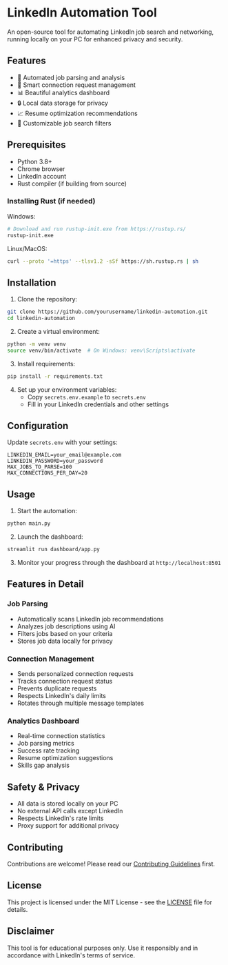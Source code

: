 # LinkedIn Automation Tool

An open-source tool for automating LinkedIn job search and networking, running locally on your PC for enhanced privacy and security.

## Features

- 🤖 Automated job parsing and analysis
- 🤝 Smart connection request management
- 📊 Beautiful analytics dashboard
- 🔒 Local data storage for privacy
- 📈 Resume optimization recommendations
- 🎯 Customizable job search filters

## Prerequisites

- Python 3.8+
- Chrome browser
- LinkedIn account
- Rust compiler (if building from source)

### Installing Rust (if needed)
Windows:
```bash
# Download and run rustup-init.exe from https://rustup.rs/
rustup-init.exe
```

Linux/MacOS:
```bash
curl --proto '=https' --tlsv1.2 -sSf https://sh.rustup.rs | sh
```

## Installation

1. Clone the repository:
```bash
git clone https://github.com/yourusername/linkedin-automation.git
cd linkedin-automation
```

2. Create a virtual environment:
```bash
python -m venv venv
source venv/bin/activate  # On Windows: venv\Scripts\activate
```

3. Install requirements:
```bash
pip install -r requirements.txt
```

4. Set up your environment variables:
   - Copy `secrets.env.example` to `secrets.env`
   - Fill in your LinkedIn credentials and other settings

## Configuration

Update `secrets.env` with your settings:

```env
LINKEDIN_EMAIL=your_email@example.com
LINKEDIN_PASSWORD=your_password
MAX_JOBS_TO_PARSE=100
MAX_CONNECTIONS_PER_DAY=20
```

## Usage

1. Start the automation:
```bash
python main.py
```

2. Launch the dashboard:
```bash
streamlit run dashboard/app.py
```

3. Monitor your progress through the dashboard at `http://localhost:8501`

## Features in Detail

### Job Parsing
- Automatically scans LinkedIn job recommendations
- Analyzes job descriptions using AI
- Filters jobs based on your criteria
- Stores job data locally for privacy

### Connection Management
- Sends personalized connection requests
- Tracks connection request status
- Prevents duplicate requests
- Respects LinkedIn's daily limits
- Rotates through multiple message templates

### Analytics Dashboard
- Real-time connection statistics
- Job parsing metrics
- Success rate tracking
- Resume optimization suggestions
- Skills gap analysis

## Safety & Privacy

- All data is stored locally on your PC
- No external API calls except LinkedIn
- Respects LinkedIn's rate limits
- Proxy support for additional privacy

## Contributing

Contributions are welcome! Please read our [Contributing Guidelines](CONTRIBUTING.md) first.

## License

This project is licensed under the MIT License - see the [LICENSE](LICENSE) file for details.

## Disclaimer

This tool is for educational purposes only. Use it responsibly and in accordance with LinkedIn's terms of service.
